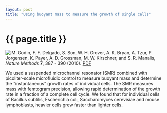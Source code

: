 ```yaml
---
layout: post
title: "Using buoyant mass to measure the growth of single cells"
---
```


{{ page.title }}
================

<img src="http://wgrover.github.com/images/cell_growth.jpg" ALIGN=LEFT>M. Godin, F. F. Delgado, S. Son, W. H. Grover, A. K. Bryan, A. Tzur, P. Jorgensen, K. Payer, A. D. Grossman, M. W. Kirschner, and S. R. Manalis, *Nature Methods* **7**, 387 - 390 (2010).  [PDF](broken.pdf)

We used a suspended microchannel resonator (SMR) combined with picoliter-scale microfluidic control to measure buoyant mass and determine the “instantaneous” growth rates of individual cells. The SMR measures mass with femtogram precision, allowing rapid determination of the growth rate in a fraction of a complete cell cycle. We found that for individual cells of Bacillus subtilis, Escherichia coli, Saccharomyces cerevisiae and mouse lymphoblasts, heavier cells grew faster than lighter cells.
